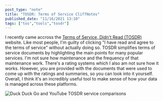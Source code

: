 ```yaml
---
post_type: "note" 
title: "TOSDR: Terms of Service CliffNotes"
published_date: "11/16/2021 13:10"
tags: ["tos","tools","tosdr"]
---
```


I recently came accross the [Terms of Service, Didn't Read (TOSDR)](https://tosdr.org/) website. Like most people, I'm guilty of clicking "I have read and agree to the terms of service" without actually doing so. TOSDR simplifies terms of service documents by highlighting the main points for many popular services. I'm not sure how maintenance and the frequency of that maintenance work. There's a rating systems which I also am not sure how it works. However, you are provided with the documents that were used to come up with the ratings and summaries, so you can look into it yourself. Overall, I think it's an incredibly useful tool to make sense of how your data is managed across these platforms.

![Duck Duck Go and YouTube TOSDR service comparisons](https://user-images.githubusercontent.com/11130940/142041533-e79dc8f4-4ba2-42b3-bbfd-e2becab8f357.png)